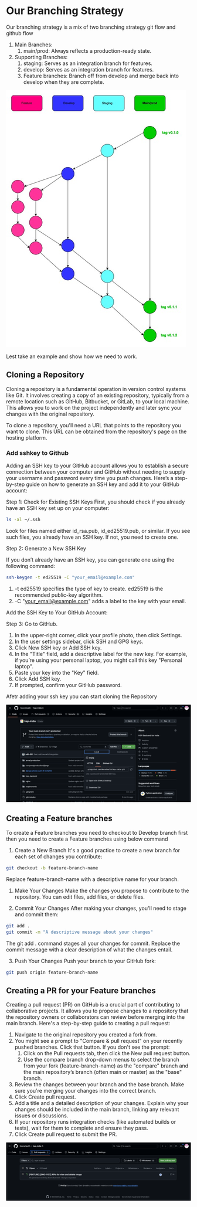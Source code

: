 # Our Branching Strategy 

Our branching strategy is a mix of two branching strategy git flow and github flow


1. Main Branches:
    1. main/prod: Always reflects a production-ready state.
1. Supporting Branches:
    1. staging: Serves as an integration branch for features.
    1. develop: Serves as an integration branch for features.
    1. Feature branches: Branch off from develop and merge back into develop when they are complete.
    
![curret branch](/current-barnch.jpg)


Lest take an example and show how we need to work.
## Cloning a Repository

Cloning a repository is a fundamental operation in version control systems like Git. It involves creating a copy of an existing repository, typically from a remote location such as GitHub, Bitbucket, or GitLab, to your local machine. This allows you to work on the project independently and later sync your changes with the original repository.

To clone a repository, you'll need a URL that points to the repository you want to clone. This URL can be obtained from the repository's page on the hosting platform.

### Add sshkey to Github 

Adding an SSH key to your GitHub account allows you to establish a secure connection between your computer and GitHub without needing to supply your username and password every time you push changes. Here’s a step-by-step guide on how to generate an SSH key and add it to your GitHub account:


Step 1: Check for Existing SSH Keys
First, you should check if you already have an SSH key set up on your computer:

```bash 
ls -al ~/.ssh 
```

Look for files named either id_rsa.pub, id_ed25519.pub, or similar. If you see such files, you already have an SSH key. If not, you need to create one.

Step 2: Generate a New SSH Key

If you don’t already have an SSH key, you can generate one using the following command:

```bash 
ssh-keygen -t ed25519 -C "your_email@example.com"
```
1. -t ed25519 specifies the type of key to create. ed25519 is the recommended public-key algorithm.
1. -C "your_email@example.com" adds a label to the key with your email.


Add the SSH Key to Your GitHub Account:

Step 3: Go to GitHub.
1. In the upper-right corner, click your profile photo, then click Settings.
1. In the user settings sidebar, click SSH and GPG keys.
1. Click New SSH key or Add SSH key.
1. In the "Title" field, add a descriptive label for the new key. For example, if you’re using your personal laptop, you might call this key "Personal laptop".
1. Paste your key into the "Key" field.
1. Click Add SSH key.
1. If prompted, confirm your GitHub password.

Afetr adding your ssh key you can start cloning the Repository

![Clone branch](/clone.png)


## Creating a Feature branches

To create a Feature branches you need to checkout to Develop branch first then you need to create a Feature branches using below command

1. Create a New Branch
It's a good practice to create a new branch for each set of changes you contribute:

```bash 
git checkout -b feature-branch-name
```
Replace feature-branch-name with a descriptive name for your branch.

1. Make Your Changes
Make the changes you propose to contribute to the repository. You can edit files, add files, or delete files.

2. Commit Your Changes
After making your changes, you'll need to stage and commit them:

```bash
git add .
git commit -m "A descriptive message about your changes"
```

The git add . command stages all your changes for commit. Replace the commit message with a clear description of what the changes entail.

3. Push Your Changes
Push your branch to your GitHub fork:

```bash
git push origin feature-branch-name
```


## Creating a PR for your Feature branches

Creating a pull request (PR) on GitHub is a crucial part of contributing to collaborative projects. It allows you to propose changes to a repository that the repository owners or collaborators can review before merging into the main branch. Here's a step-by-step guide to creating a pull request:

1. Navigate to the original repository you created a fork from.
1. You might see a prompt to "Compare & pull request" on your recently pushed branches. Click that button. If you don't see the prompt:
    1. Click on the Pull requests tab, then click the New pull request button.
    1. Use the compare branch drop-down menus to select the branch from your fork (feature-branch-name) as the "compare" branch and the main repository’s branch (often main or master) as the "base" branch.
1. Review the changes between your branch and the base branch. Make sure you're merging your changes into the correct branch.
1. Click Create pull request.
1. Add a title and a detailed description of your changes. Explain why your changes should be included in the main branch, linking any relevant issues or discussions.
1. If your repository runs integration checks (like automated builds or tests), wait for them to complete and ensure they pass.
1. Click Create pull request to submit the PR.

![PR](/PR.png)